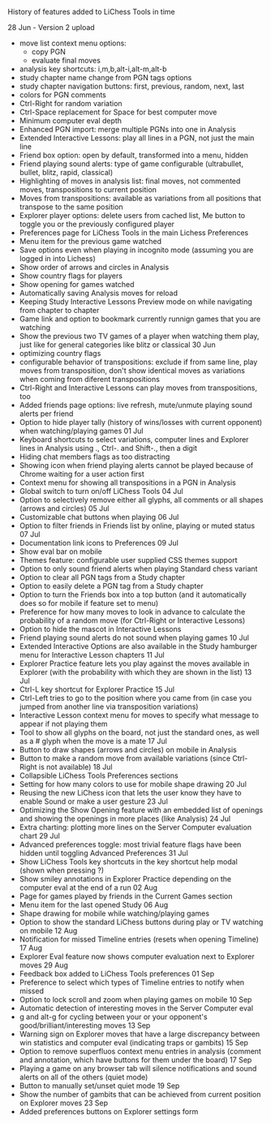 History of features added to LiChess Tools in time

28 Jun - Version 2 upload
  - move list context menu options:
    - copy PGN
    - evaluate final moves
  - analysis key shortcuts: i,m,b,alt-i,alt-m,alt-b
  - study chapter name change from PGN tags options
  - study chapter navigation buttons: first, previous, random, next, last
  - colors for PGN comments
  - Ctrl-Right for random variation
  - Ctrl-Space replacement for Space for best computer move
  - Minimum computer eval depth
  - Enhanced PGN import: merge multiple PGNs into one in Analysis
  - Extended Interactive Lessons: play all lines in a PGN, not just the main line
  - Friend box option: open by default, transformed into a menu, hidden
  - Friend playing sound alerts: type of game configurable (ultrabullet, bullet, blitz, rapid, classical)
  - Highlighting of moves in analysis list: final moves, not commented moves, transpositions to current position
  - Moves from transpositions: available as variations from all positions that transpose to the same position
  - Explorer player options: delete users from cached list, Me button to toggle you or the previously configured player
  - Preferences page for LiChess Tools in the main Lichess Preferences
  - Menu item for the previous game watched
  - Save options even when playing in incognito mode (assuming you are logged in into Lichess)
  - Show order of arrows and circles in Analysis
  - Show country flags for players
  - Show opening for games watched
  - Automatically saving Analysis moves for reload
  - Keeping Study Interactive Lessons Preview mode on while navigating from chapter to chapter
  - Game link and option to bookmark currently runnign games that you are watching
  - Show the previous two TV games of a player when watching them play, just like for general categories like blitz or classical
30 Jun 
  - optimizing country flags
  - configurable behavior of transpositions: exclude if from same line, play moves from transposition, don't show identical moves as variations when coming from diferent transpositions
  - Ctrl-Right and Interactive Lessons can play moves from transpositions, too
  - Added friends page options: live refresh, mute/unmute playing sound alerts per friend
  - Option to hide player tally (history of wins/losses with current opponent) when watching/playing games
01 Jul
  - Keyboard shortcuts to select variations, computer lines and Explorer lines in Analysis using ., Ctrl-. and Shift-., then a digit
  - Hiding chat members flags as too distracting
  - Showing icon when friend playing alerts cannot be played because of Chrome waiting for a user action first
  - Context menu for showing all transpositions in a PGN in Analysis
  - Global switch to turn on/off LiChess Tools
04 Jul
  - Option to selectively remove either all glyphs, all comments or all shapes (arrows and circles)
05 Jul
  - Customizable chat buttons when playing
06 Jul
  - Option to filter friends in Friends list by online, playing or muted status
07 Jul
  - Documentation link icons to Preferences
09 Jul
  - Show eval bar on mobile
  - Themes feature: configurable user supplied CSS themes support
  - Option to only sound friend alerts when playing Standard chess variant
  - Option to clear all PGN tags from a Study chapter
  - Option to easily delete a PGN tag from a Study chapter
  - Option to turn the Friends box into a top button (and it automatically does so for mobile if feature set to menu)
  - Preference for how many moves to look in advance to calculate the probability of a random move (for Ctrl-Right or Interactive Lessons)
  - Option to hide the mascot in Interactive Lessons
  - Friend playing sound alerts do not sound when playing games
10 Jul
  - Extended Interactive Options are also available in the Study hamburger menu for Interactive Lesson chapters
11 Jul
  - Explorer Practice feature lets you play against the moves available in Explorer (with the probability with which they are shown in the list)
13 Jul
  - Ctrl-L key shortcut for Explorer Practice 
15 Jul
  - Ctrl-Left tries to go to the position where you came from (in case you jumped from another line via transposition variations)
  - Interactive Lesson context menu for moves to specify what message to appear if not playing them
  - Tool to show all glyphs on the board, not just the standard ones, as well as a # glyph when the move is a mate
17 Jul
  - Button to draw shapes (arrows and circles) on mobile in Analysis
  - Button to make a random move from available variations (since Ctrl-Right is not available)
18 Jul
  - Collapsible LiChess Tools Preferences sections
  - Setting for how many colors to use for mobile shape drawing
20 Jul
  - Reusing the new LiChess icon that lets the user know they have to enable Sound or make a user gesture
23 Jul
  - Optimizing the Show Opening feature with an embedded list of openings and showing the openings in more places (like Analysis)
24 Jul
  - Extra charting: plotting more lines on the Server Computer evaluation chart
29 Jul
  - Advanced preferences toggle: most trivial feature flags have been hidden until toggling Advanced Preferences
31 Jul
  - Show LiChess Tools key shortcuts in the key shortcut help modal (shown when pressing ?)
  - Show smiley annotations in Explorer Practice depending on the computer eval at the end of a run
02 Aug
  - Page for games played by friends in the Current Games section
  - Menu item for the last opened Study
06 Aug
  - Shape drawing for mobile while watching/playing games
  - Option to show the standard LiChess buttons during play or TV watching on mobile
12 Aug
  - Notification for missed Timeline entries (resets when opening Timeline)
17 Aug
  - Explorer Eval feature now shows computer evaluation next to Explorer moves
29 Aug
  - Feedback box added to LiChess Tools preferences
01 Sep
  - Preference to select which types of Timeline entries to notify when missed
  - Option to lock scroll and zoom when playing games on mobile
10 Sep
  - Automatic detection of interesting moves in the Server Computer eval
  - g and alt-g for cycling between your or your opponent's good/brilliant/interesting moves
13 Sep
  - Warning sign on Explorer moves that have a large discrepancy between win statistics and computer eval (indicating traps or gambits)
15 Sep
  - Option to remove superfluos context menu entries in analysis (comment and annotation, which have buttons for them under the board)
17 Sep
  - Playing a game on any browser tab will silence notifications and sound alerts on all of the others (quiet mode)
  - Button to manually set/unset quiet mode
19 Sep
  - Show the number of gambits that can be achieved from current position on Explorer moves
23 Sep
  - Added preferences buttons on Explorer settings form
